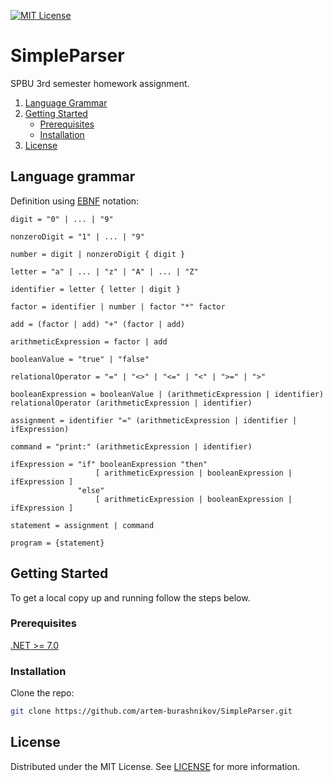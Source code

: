 [![MIT License][license-shield]][license-url]

# SimpleParser
    
SPBU 3rd semester homework assignment.

<ol>
    <li>
        <a href="#language-grammar">Language Grammar</a>
    </li>
    <li>
        <a href="#getting-started">Getting Started</a>
        <ul>
            <li><a href="#prerequisites">Prerequisites</a></li>
            <li><a href="#installation">Installation</a></li>
        </ul>
    </li>
    <li>
        <a href="#license">License</a>
    </li>
</ol>

## Language grammar

Definition using [EBNF][grammar-notation] notation:

```ignorelang
digit = "0" | ... | "9"

nonzeroDigit = "1" | ... | "9"

number = digit | nonzeroDigit { digit }

letter = "a" | ... | "z" | "A" | ... | "Z"

identifier = letter { letter | digit }

factor = identifier | number | factor "*" factor

add = (factor | add) "+" (factor | add)

arithmeticExpression = factor | add

booleanValue = "true" | "false"

relationalOperator = "=" | "<>" | "<=" | "<" | ">=" | ">"

booleanExpression = booleanValue | (arithmeticExpression | identifier) relationalOperator (arithmeticExpression | identifier)

assignment = identifier "=" (arithmeticExpression | identifier | ifExpression)

command = "print:" (arithmeticExpression | identifier)
                   
ifExpression = "if" booleanExpression "then" 
                   [ arithmeticExpression | booleanExpression | ifExpression ]
               "else"
                   [ arithmeticExpression | booleanExpression | ifExpression ]

statement = assignment | command

program = {statement}
```

## Getting Started

To get a local copy up and running follow the steps below.

### Prerequisites

[.NET >= 7.0][net-link]

### Installation

Clone the repo:

```sh
git clone https://github.com/artem-burashnikov/SimpleParser.git
```

## License

Distributed under the MIT License. See [LICENSE][license-url] for more information.

<!-- https://www.markdownguide.org/basic-syntax/#reference-style-links -->
[license-shield]: https://img.shields.io/github/license/artem-burashnikov/SimpleParser.svg?style=for-the-badge
[license-url]: https://github.com/artem-burashnikov/SimpleParser/blob/main/LICENSE
[net-link]: https://dotnet.microsoft.com/en-us/download
[grammar-notation]: https://en.wikipedia.org/wiki/Extended_Backus%E2%80%93Naur_form